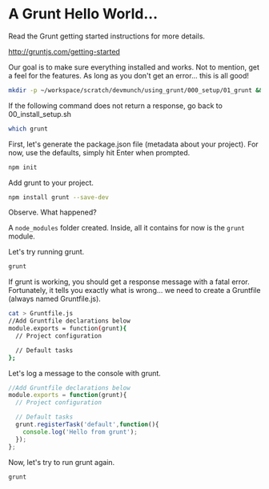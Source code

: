 # A Grunt Hello World...

Read the Grunt getting started instructions for more details.

http://gruntjs.com/getting-started

Our goal is to make sure everything installed and works.  Not to mention, get a feel for the features.  As long as you don't get an error... this is all good!

```bash
mkdir -p ~/workspace/scratch/devmunch/using_grunt/000_setup/01_grunt && cd  ~/workspace/scratch/devmunch/using_grunt/000_setup/01_grunt

```

If the following command does not return a response, go back to 00_install_setup.sh

```bash
which grunt
```

First, let's generate the package.json file (metadata about your project). For now, use the defaults, simply hit Enter when prompted.

```bash
npm init
```

Add grunt to your project.

```bash
npm install grunt --save-dev
```

Observe. What happened?

A `node_modules` folder created.  Inside, all it contains for now is the  `grunt` module.

Let's try running grunt.

```bash
grunt
```

If grunt is working, you should get a response message with a fatal error.  Fortunately, it tells you exactly what is wrong... we need to create a Gruntfile (always named Gruntfile.js).

```bash
cat > Gruntfile.js
//Add Gruntfile declarations below
module.exports = function(grunt){
  // Project configuration

  // Default tasks
};
```

Let's log a message to the console with grunt.
```javascript
//Add Gruntfile declarations below
module.exports = function(grunt){
  // Project configuration

  // Default tasks
  grunt.registerTask('default',function(){
    console.log('Hello from grunt');
  });
};
```

Now, let's try to run grunt again.

```bash
grunt
```
